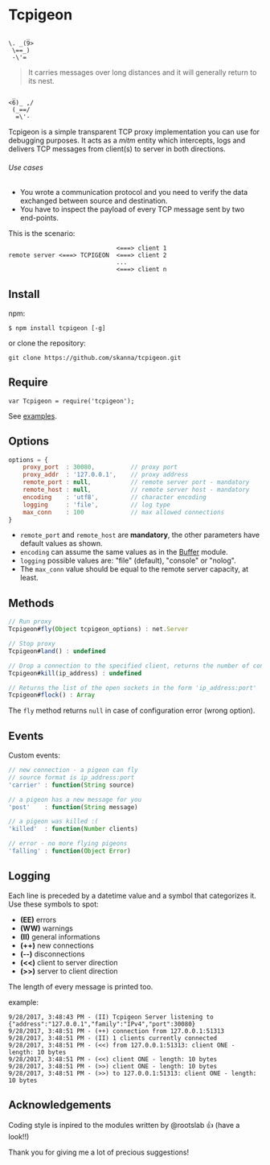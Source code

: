 # Tcpigeon

``` 
     _
\. _(9> 
 \==_) 	
 -\'= 
```
>It carries messages over long distances and it will generally return to its nest.
```
 _      
<6)_ ,/  
 (_==/    
  =\'- 
```

Tcpigeon is a simple transparent TCP proxy implementation you can use for debugging purposes. It acts as a *mitm* entity which intercepts, logs and delivers TCP messages from client(s) to server in both directions.

###### Use cases 

- You wrote a communication protocol and you need to verify the data exchanged between source and destination.
- You have to inspect the payload of every TCP message sent by two end-points.   

This is the scenario:

```
                              <===> client 1
remote server <===> TCPIGEON  <===> client 2
                              ...
                              <===> client n
```


## Install

npm:

`$ npm install tcpigeon [-g]`

or clone the repository:

`git clone https://github.com/skanna/tcpigeon.git`

## Require

```
var Tcpigeon = require('tcpigeon'); 
```

See [examples](example/).

## Options

```javascript
options = {
	proxy_port  : 30080,          // proxy port
	proxy_addr  : '127.0.0.1',    // proxy address
	remote_port : null,           // remote server port - mandatory
	remote_host : null,           // remote server host - mandatory
	encoding    : 'utf8',         // character encoding
	logging     : 'file',         // log type
	max_conn    : 100             // max allowed connections
}
```

- `remote_port` and `remote_host` are **mandatory**, the other parameters have default values as shown.
- `encoding` can assume the same values as in the [Buffer](https://nodejs.org/dist/latest/docs/api/buffer.html#buffer_buffers_and_character_encodings) module.
- `logging` possible values are: "file" (default), "console" or "nolog".
- The `max_conn` value should be equal to the remote server capacity, at least.

## Methods

```javascript
// Run proxy
Tcpigeon#fly(Object tcpigeon_options) : net.Server

// Stop proxy
Tcpigeon#land() : undefined

// Drop a connection to the specified client, returns the number of connected clients
Tcpigeon#kill(ip_address) : undefined

// Returns the list of the open sockets in the form 'ip_address:port'
Tcpigeon#flock() : Array
```

The `fly` method returns `null` in case of configuration error (wrong option).

## Events

Custom events:

```javascript
// new connection - a pigeon can fly
// source format is ip_address:port
'carrier' : function(String source)

// a pigeon has a new message for you
'post'    : function(String message) 

// a pigeon was killed :(
'killed'  : function(Number clients)

// error - no more flying pigeons 
'falling' : function(Object Error)
```

## Logging

Each line is preceded by a datetime value and a symbol that categorizes it. Use these symbols to spot:

- **(EE)** errors 
- **(WW)** warnings 
- **(II)** general informations 
- **(++)** new connections 
- **(--)** disconnections  
- **(<<)** client to server direction
- **(>>)** server to client direction 

The length of every message is printed too.

example:

```
9/28/2017, 3:48:43 PM - (II) Tcpigeon Server listening to {"address":"127.0.0.1","family":"IPv4","port":30080}
9/28/2017, 3:48:51 PM - (++) connection from 127.0.0.1:51313
9/28/2017, 3:48:51 PM - (II) 1 clients currently connected
9/28/2017, 3:48:51 PM - (<<) from 127.0.0.1:51313: client ONE - length: 10 bytes
9/28/2017, 3:48:51 PM - (<<) client ONE - length: 10 bytes
9/28/2017, 3:48:51 PM - (>>) client ONE - length: 10 bytes
9/28/2017, 3:48:51 PM - (>>) to 127.0.0.1:51313: client ONE - length: 10 bytes
```

## Acknowledgements

Coding style is inpired to the modules written by @rootslab :+1: (have a look!!)

Thank you for giving me a lot of precious suggestions!